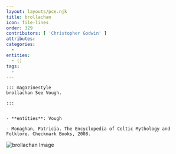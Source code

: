 ```yaml
---
layout: layouts/pce.njk
title: brollachan
icon: file-lines
order: 329
contributors: [ 'Christopher Godwin' ]
attributes:
categories:
  - 
entities:
  - ()
tags:
  - 
---
```

``` tab [group1:Info]
::: magazinestyle
brollachan See Vough.

:::
```
``` tab [group1:Attributes]
```
``` tab [group1:Entities]
- **entities**: Vough
```
``` tab [group1:Sources]
- Monaghan, Patricia. The Encyclopedia of Celtic Mythology and Folklore. Checkmark Books, 2008.
```
![brollachan Image](https://upload.wikimedia.org/wikipedia/commons/2/2d/Colum-KOIS%28Holt1916%29-Pogany-illustr-p095-fua%28water_creature%29.png)
